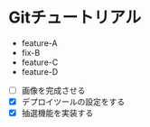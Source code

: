 # Gitチュートリアル
- feature-A
- fix-B
- feature-C
- feature-D
- [ ] 画像を完成させる
- [x] デプロイツールの設定をする
- [x] 抽選機能を実装する
